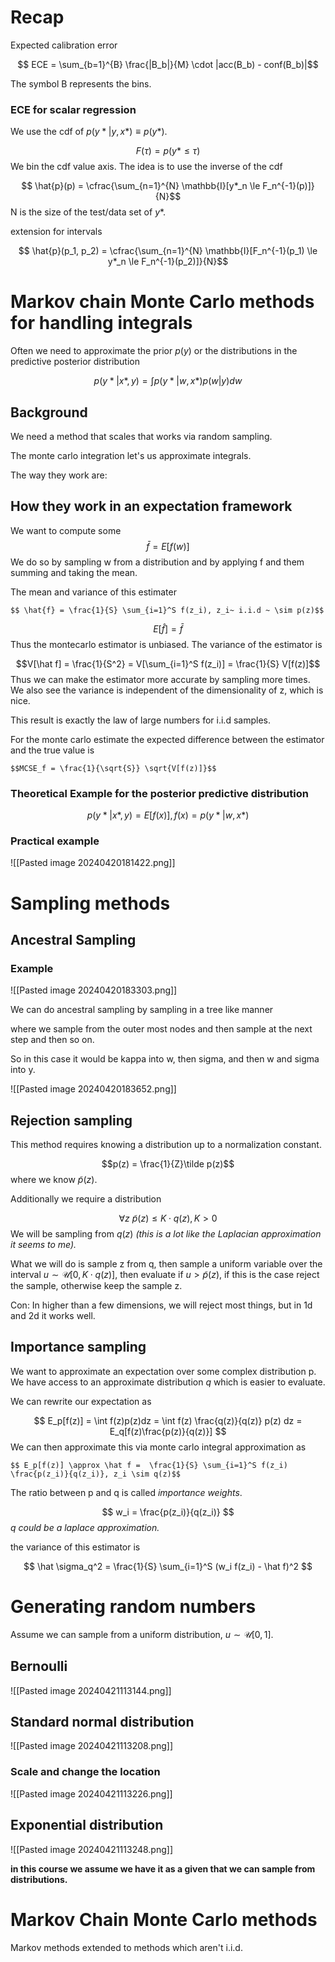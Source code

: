 
# Recap

Expected calibration error

$$ ECE = \sum_{b=1}^{B} \frac{|B_b|}{M} \cdot |acc(B_b) - conf(B_b)|$$

The symbol B represents the bins.

### ECE for scalar regression

We use the cdf of $p(y*|y,x*) \equiv p(y*)$.

$$ F(\tau) = p(y* \le \tau)$$
We bin the cdf value axis.
The idea is to use the inverse  of the cdf


$$ \hat{p}(p) = \cfrac{\sum_{n=1}^{N} \mathbb{I}[y*_n \le F_n^{-1}(p)]}{N}$$
N is the size of the test/data set of $y*$.

extension for intervals

$$ \hat{p}(p_1, p_2) = \cfrac{\sum_{n=1}^{N} \mathbb{I}[F_n^{-1}(p_1) \le y*_n \le F_n^{-1}(p_2)]}{N}$$

# Markov chain Monte Carlo methods for handling integrals

Often we need to approximate the prior $p(y)$ or the distributions in the predictive posterior distribution

$$p(y*|x*,y) = \int p(y*|w,x*) p(w|y) dw $$

## Background

We need a method that scales that works via random sampling.

The monte carlo integration let's us approximate integrals.

The way they work are:

## How they work in an expectation framework

We want to compute some $$\bar f = E[f(w)]$$
We do so by sampling w from a distribution and by applying f and them summing and taking the mean.

The mean and variance of this estimater

	$$ \hat{f} = \frac{1}{S} \sum_{i=1}^S f(z_i), z_i~ i.i.d ~ \sim p(z)$$
$$E[\hat f] = \bar{f}$$
Thus the montecarlo estimator is unbiased.
The variance of the estimator is

$$V[\hat f] = \frac{1}{S^2} = V[\sum_{i=1}^S f(z_i)] = \frac{1}{S} V[f(z)]$$
Thus we can make the estimator more accurate by sampling more times.
We also see the variance is independent of the dimensionality of z, which is nice.

This result is exactly the law of large numbers for i.i.d samples.

For the monte carlo estimate the expected difference between the estimator and the true value is

	$$MCSE_f = \frac{1}{\sqrt{S}} \sqrt{V[f(z)]}$$
	
### Theoretical Example for the posterior predictive distribution

$$p(y*|x*,y) = E[f(x)], f(x) = p(y*|w,x*)$$

### Practical example

![[Pasted image 20240420181422.png]]


# Sampling methods

## Ancestral Sampling

### Example

![[Pasted image 20240420183303.png]]

We can do ancestral sampling by sampling in a tree like manner

where we sample from the outer most nodes and then sample at the next step and then so on.

So in this case it would be kappa into w, then sigma, and then w and sigma into y.

![[Pasted image 20240420183652.png]]

## Rejection sampling

This method requires knowing a distribution up to a normalization constant.

$$p(z) = \frac{1}{Z}\tilde p(z)$$
where we know $\tilde p(z)$.

Additionally we require a distribution

$$ \forall z ~ \tilde p(z) \le K \cdot q(z), K > 0 $$
We will be sampling from $q(z)$ _(this is a lot like the Laplacian approximation it seems to me)._

What we will do is sample z from q, then sample a uniform variable over the interval $u \sim \mathcal{U}[0, K \cdot q(z)]$, then evaluate if $u > \tilde p (z)$, if this is the case reject the sample, otherwise keep the sample z.

Con: In higher than a few dimensions, we will reject most things, but in 1d and 2d it works well.

## Importance sampling

We want to approximate an expectation over some complex distribution p.
We have access to an approximate distribution $q$ which is easier to evaluate.

We can rewrite our expectation as

$$ E_p[f(z)] = \int f(z)p(z)dz = \int f(z) \frac{q(z)}{q(z)} p(z) dz = E_q[f(z)\frac{p(z)}{q(z)}] $$
We can then approximate this via monte carlo integral approximation as

	$$ E_p[f(z)] \approx \hat f =  \frac{1}{S} \sum_{i=1}^S f(z_i) \frac{p(z_i)}{q(z_i)}, z_i \sim q(z)$$
The ratio between p and q is called _importance weights_.

$$ w_i = \frac{p(z_i)}{q(z_i)} $$
_q could be a laplace approximation._

the variance of this estimator is 

$$ \hat \sigma_q^2 = \frac{1}{S} \sum_{i=1}^S (w_i f(z_i) - \hat f)^2 $$

# Generating random numbers

Assume we can sample from a uniform distribution, $u \sim \mathcal{U}[0,1]$.

## Bernoulli

![[Pasted image 20240421113144.png]]

## Standard normal distribution

![[Pasted image 20240421113208.png]]

### Scale and change the location

![[Pasted image 20240421113226.png]]

## Exponential distribution

![[Pasted image 20240421113248.png]]

__in this course we assume we have it as a given that we can sample from distributions.__

# Markov Chain Monte Carlo methods

Markov methods extended to methods which aren't i.i.d.

